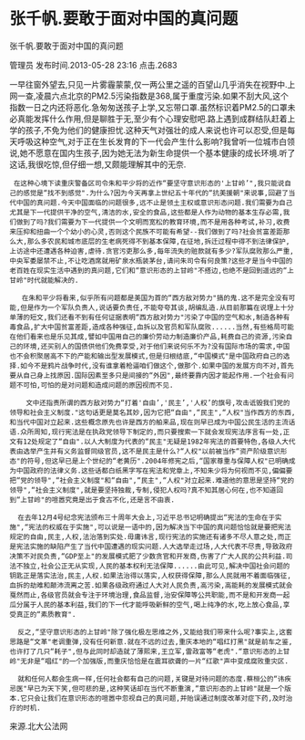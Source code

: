 # 张千帆.要敢于面对中国的真问题  
张千帆.要敢于面对中国的真问题

管理员 发布时间.2013-05-28 23:16  点击.2683

   一早往窗外望去,只见一片雾霾蒙蒙,仅一两公里之遥的百望山几乎消失在视野中.上网一查,凌晨六点北京的PM2.5污染指数是368,属于重度污染.如果不刮大风,这个指数一日之内还将恶化.急匆匆送孩子上学,又忘带口罩.虽然标识着PM2.5的口罩未必真能发挥什么作用,但是聊胜于无,至少有个心理安慰吧.路上遇到成群结队赶着上学的孩子,不免为他们的健康担忧.这种天气对强壮的成人来说也许可以忍受,但是每天呼吸这种空气,对于正在生长发育的下一代会产生什么影响?我曾听一位城市白领说,她不愿意在国内生孩子,因为她无法为新生命提供一个基本健康的成长环境.听了这话,我很吃惊,但仔细一想,又颇能理解其中的无奈.

     在这种心境下读重庆警备区司令朱和平少将的近作“要坚守意识形态的'上甘岭’",我只能说自己的感觉是“找不到感觉".为什么?因为今天再拿上世纪五十年代的“抗美援朝"来说事,回避了当代中国的真问题.今天中国面临的问题很多,远不止是领土主权或意识形态问题.我们需要为自己尤其是下一代提供干净的空气,清洁的水,安全的食品,这些都是人作为动物的基本生存必需,我们做到了吗?我们需要为下一代提供一个文明而宽松的教育环境,而不是用各种考试,补习,收费来压抑和扭曲一个个幼小的心灵,否则这个民族不可能有希望--我们做到了吗?社会贫富差距那么大,那么多农民和城市底层的生老病死得不到基本保障,在征地,拆迁过程中得不到法律保护,上访途中还遭遇各种迫害,虐待.贪官污吏那么多,每年流失的赃款就有多少?军队腐败那么严重,中央军委屡禁不止,不让吃酒席就用矿泉水瓶装茅台,请问朱司令有何良策?这些才是当今中国的老百姓在现实生活中遇到的真问题,它们和“意识形态的上甘岭"不搭边,也绝不是回到遥远的“上甘岭"时代就能解决的.

       在朱和平少将看来,似乎所有问题都是美国为首的“西方敌对势力"搞的鬼.这不是完全没有可能,但是作为一个军队负责人,说话要负责任,不能夸夸其谈,胡编乱造.从目前那篇在说理上十分单薄的短文,我们还看不到有任何证据表明“西方敌对势力"污染了中国的空气和水,制造各种有毒食品,扩大中国贫富差距,造成各种强征,血拆以及官员和军队腐败......当然,有些格局可能在他们看来也是乐见其成,譬如中国用自己的廉价劳动力制造廉价产品,耗费自己的资源,污染自己的环境,还买别人的国债供他们免费享受,对于他们来说何乐不为?没有国际市场的需求,中国也不会积聚居高不下的产能和输出型发展模式,但是归根结底,“中国模式"是中国政府自己的选择.如今不是鸦片战争时代,没有谁拿着枪逼咱们做这个,做那个.如果中国的发展方向不对,首先要从自己身上找原因.国际因素至多只是间接的“外因",最终要靠内因才能起作用.一个社会有问题不可怕,可怕的是对问题和造成问题的原因视而不见.

        文中还指责所谓的西方敌对势力“打着'自由’,'民主’,'人权’的旗号,攻击诋毁我们党的领导和社会主义制度."这句话更是莫名其妙,因为它把“自由",“民主",“人权"当作西方的东西,和当代中国对立起来.这些概念原先也许是西方的舶来品,现在则早已成为中国公民生活的主流话语.众所周知,现行宪法是在执政党领导下制定的,而只要搜索一下就会发现宪法序言有一处,正文有12处规定了“自由".以人大制度为代表的“民主"无疑是1982年宪法的首要特色,各级人大代表由选举产生并有义务监督同级官员,这不是民主是什么?“人权"以前被当作“资产阶级意识形态"的符号,但这早已是上个世纪的“老黄历".2004年修宪之后,“国家尊重与保障人权"已明确成为中国政府的法律义务.这些话都白纸黑字写在宪法和党章上,不知朱少将为何视而不见,偏偏要把“党的领导",“社会主义制度"和“自由",“民主",“人权"对立起来.难道他的意思是坚持“党的领导",“社会主义制度",就是要坚持独裁,专制,侵犯人权吗?真不知其居心何在,也不知道回到“上甘岭"的喧嚣究竟是出于食古不化,还是言不由衷.

      在去年12月4号纪念宪法颁布三十周年大会上,习近平总书记明确提出“宪法的生命在于实施",“宪法的权威在于实施",可以说是一语中的,因为解决当下中国的真问题恰恰就是要把宪法规定的自由,民主,人权,法治落到实处.毋庸讳言,现行宪法的实施还有诸多不尽人意之处,而正是宪法实施的缺陷产生了当代中国遭遇的现实问题.人大选举走过场,人大代表不尽责,导致政府决策不对民负责,“GDP至上"的发展模式肥了少数贪官和开发商,伤害了广大人民的公共利益.司法不独立,社会公正无从实现,人民的基本权利无法保障......由此可见,解决中国社会问题的钥匙正是落实法治,民主,人权.如果法治得以落实,人权获得保障,那么人民就用不着面临强征,血拆的劫难和颠沛流离之苦.如果各级政府通过人大对人民负责,高污染,高能耗的发展模式就会戛然而止,各级官员就会专注于环境治理,食品监督,治安保障等公共职能,而不是和开发商一起瓜分属于人民的基本利益,我们的下一代才能呼吸新鲜的空气,喝上纯净的水,吃上放心食品,享受真正的“素质教育".

      反之,“坚守意识形态的上甘岭"除了强化极左思维之外,又能给我们带来什么呢?事实上,这套思路是“文革"老调重弹,没有任何新意.就在不远的过去,重庆本地的“唱红打黑"就是前车之鉴,也许打了几只“耗子",但与此同时却造就了薄熙来,王立军,雷政富等“老虎".“意识形态的上甘岭"无非是“唱红"的一个加强版,而重庆恰恰是在震耳欲聋的一片“红歌"声中变成腐败重灾区.

      就和任何人都会生病一样,任何社会都有自己的问题,关键是对待问题的态度.蔡桓公的“讳疾忌医"早已为天下笑,但可悲的是,这种笑话却在当代不断重演,“意识形态的上甘岭"就是一个版本.它只会让我们在意识形态的喧嚣中忽视自己的真问题,并贻误通过制度改革对症下药,及时治疗的时机.

来源.北大公法网